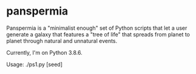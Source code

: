 # panspermia

Panspermia is a "minimalist enough" set of Python scripts that let a user generate a galaxy that features a "tree of life" that spreads from planet to planet through natural and unnatural events.

Currently, I'm on Python 3.8.6. 

Usage:
./ps1.py [seed]
